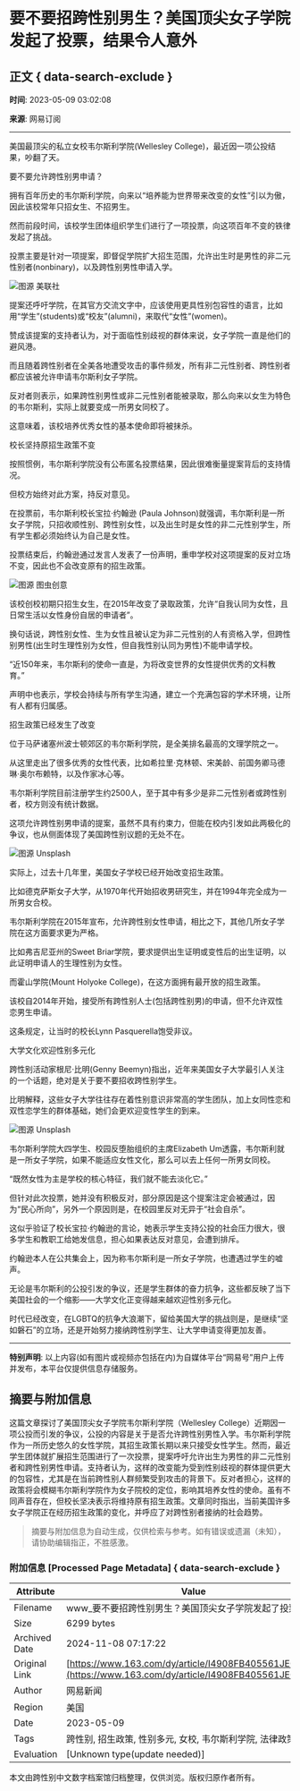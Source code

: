 # 要不要招跨性别男生？美国顶尖女子学院发起了投票，结果令人意外

## 正文 { data-search-exclude }


**时间**: 2023-05-09 03:02:08  

**来源**: 网易订阅  

---

美国最顶尖的私立女校韦尔斯利学院(Wellesley College)，最近因一项公投结果，吵翻了天。

要不要允许跨性别男申请？

拥有百年历史的韦尔斯利学院，向来以“培养能为世界带来改变的女性”引以为傲，因此该校常年只招女生、不招男生。

然而前段时间，该校学生团体组织学生们进行了一项投票，向这项百年不变的铁律发起了挑战。

投票主要是针对一项提案，即督促学院扩大招生范围，允许出生时是男性的非二元性别者(nonbinary)，以及跨性别男性申请入学。

![图源 美联社](http://cms-bucket.nosdn.127.net/2fc9c9c6052242e5aad25151391f0c9d20161223123209.jpg)

提案还呼吁学院，在其官方交流文字中，应该使用更具性别包容性的语言，比如用“学生”(students)或“校友”(alumni)，来取代“女性”(women)。

赞成该提案的支持者认为，对于面临性别歧视的群体来说，女子学院一直是他们的避风港。

而且随着跨性别者在全美各地遭受攻击的事件频发，所有非二元性别者、跨性别者都应该被允许申请韦尔斯利女子学院。

反对者则表示，如果跨性别男性或非二元性别者能被录取，那么向来以女生为特色的韦尔斯利，实际上就要变成一所男女同校了。

这意味着，该校培养优秀女性的基本使命即将被抹杀。

校长坚持原招生政策不变

按照惯例，韦尔斯利学院没有公布匿名投票结果，因此很难衡量提案背后的支持情况。

但校方始终对此方案，持反对意见。

在投票前，韦尔斯利校长宝拉·约翰逊 (Paula Johnson)就强调，韦尔斯利是一所女子学院，只招收顺性别、跨性别女性，以及出生时是女性的非二元性别学生，所有学生都必须始终认为自己是女性。

投票结束后，约翰逊通过发言人发表了一份声明，重申学校对这项提案的反对立场不变，因此也不会改变原有的招生政策。

![图源 图虫创意](http://cms-bucket.nosdn.127.net/9ecaacdb7c54497e807c14dbbaaa064f20161223113107.jpg)

该校创校初期只招生女生，在2015年改变了录取政策，允许“自我认同为女性，且日常生活以女性身份自居的申请者”。

换句话说，跨性别女性、生为女性且被认定为非二元性别的人有资格入学，但跨性别男性(出生时生理性别为女性，但自我性别认同为男性)不能申请学校。

“近150年来，韦尔斯利的使命一直是，为将改变世界的女性提供优秀的文科教育。”

声明中也表示，学校会持续与所有学生沟通，建立一个充满包容的学术环境，让所有人都有归属感。

招生政策已经发生了改变

位于马萨诸塞州波士顿郊区的韦尔斯利学院，是全美排名最高的文理学院之一。

从这里走出了很多优秀的女性代表，比如希拉里·克林顿、宋美龄、前国务卿马德琳·奥尔布赖特，以及作家冰心等。

韦尔斯利学院目前注册学生约2500人，至于其中有多少是非二元性别者或跨性别者，校方则没有统计数据。

这项允许跨性别男申请的提案，虽然不具有约束力，但能在校内引发如此两极化的争议，也从侧面体现了美国跨性别议题的无处不在。

![图源 Unsplash](http://cms-bucket.nosdn.127.net/2fc9c9c6052242e5aad25151391f0c9d20161223123209.jpg)

实际上，过去十几年里，美国女子学校已经开始改变招生政策。

比如德克萨斯女子大学，从1970年代开始招收男研究生，并在1994年完全成为一所男女合校。

韦尔斯利学院在2015年宣布，允许跨性别女性申请，相比之下，其他几所女子学院在这方面要求更为严格。

比如弗吉尼亚州的Sweet Briar学院，要求提供出生证明或变性后的出生证明，以此证明申请人的生理性别为女性。

而霍山学院(Mount Holyoke College)，在这方面拥有最开放的招生政策。

该校自2014年开始，接受所有跨性别人士(包括跨性别男)的申请，但不允许双性恋男生申请。

这条规定，让当时的校长Lynn Pasquerella饱受非议。

大学文化欢迎性别多元化

跨性别活动家根尼·比明(Genny Beemyn)指出，近年来美国女子大学最引人关注的一个话题，绝对是关于要不要招收跨性别学生。

比明解释，这些女子大学往往存在着性别意识非常高的学生团队，加上女同性恋和双性恋学生的群体基础，她们会更欢迎变性学生的到来。

![图源 Unsplash](http://cms-bucket.nosdn.127.net/2fc9c9c6052242e5aad25151391f0c9d20161223123209.jpg)

韦尔斯利学院大四学生、校园反堕胎组织的主席Elizabeth Um透露，韦尔斯利就是一所女子学院，如果不能适应女性文化，那么可以去上任何一所男女同校。

“既然女性为主是学校的核心特征，我们就不能去淡化它。”

但针对此次投票，她并没有积极反对，部分原因是这个提案注定会被通过，因为“民心所向”，另外一个原因则是，在校园里反对无异于“社会自杀”。

这似乎验证了校长宝拉·约翰逊的言论，她表示学生支持公投的社会压力很大，很多学生和教职工给她发信息，担心如果表达反对意见，会遭到排斥。

约翰逊本人在公共集会上，因为称韦尔斯利是一所女子学院，也遭遇过学生的嘘声。

无论是韦尔斯利的公投引发的争议，还是学生群体的奋力抗争，这些都反映了当下美国社会的一个缩影——大学文化正变得越来越欢迎性别多元化。

时代已经改变，在LGBTQ的抗争大浪潮下，留给美国大学的挑战则是，是继续“坚如磐石”的立场，还是开始努力接纳跨性别学生、让大学申请变得更加友善。 

---

**特别声明**: 以上内容(如有图片或视频亦包括在内)为自媒体平台“网易号”用户上传并发布，本平台仅提供信息存储服务。
<!-- tcd_original_link https://www.163.com/dy/article/I4908FB405561JEG.html -->
## 摘要与附加信息

<!-- tcd_abstract -->
这篇文章探讨了美国顶尖女子学院韦尔斯利学院（Wellesley College）近期因一项公投而引发的争议，公投的内容是关于是否允许跨性别男性入学。韦尔斯利学院作为一所历史悠久的女性学院，其招生政策长期以来只接受女性学生。然而，最近学生团体就扩展招生范围进行了一次投票，提案呼吁允许出生为男性的非二元性别者和跨性别男性申请。支持者认为，这样的改变能为受到性别歧视的群体提供更大的包容性，尤其是在当前跨性别人群频繁受到攻击的背景下。反对者担心，这样的政策将会模糊韦尔斯利学院作为女子院校的定位，影响其培养女性的使命。虽有不同声音存在，但校长坚决表示将维持原有招生政策。文章同时指出，当前美国许多女子学院正在经历招生政策的变化，并呼应了对跨性别者接纳的社会趋势。
<!-- tcd_abstract_end -->

> 摘要与附加信息为自动生成，仅供检索与参考。如有错误或遗漏（未知），请协助编辑指正，不胜感激。

### 附加信息 [Processed Page Metadata] { data-search-exclude }

| Attribute       | Value                                  |
|-----------------|----------------------------------------|
| Filename        | www_要不要招跨性别男生？美国顶尖女子学院发起了投票.md                             |
| Size            | 6299 bytes                           |
| Archived Date   | 2024-11-08 07:17:22                             |
| Original Link   | [https://www.163.com/dy/article/I4908FB405561JEG.html](https://www.163.com/dy/article/I4908FB405561JEG.html)                       |
| Author          | 网易新闻                               |
| Region          | 美国                               |
| Date            | 2023-05-09                                 |
| Tags            | 跨性别, 招生政策, 性别多元, 女校, 韦尔斯利学院, 法律政策                                 |
| Evaluation            | [Unknown type(update needed)]                                 |
<!-- tcd_table_end -->

本文由跨性别中文数字档案馆归档整理，仅供浏览。版权归原作者所有。
